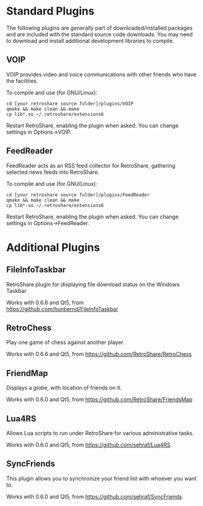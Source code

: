 # Standard Plugins
The following plugins are generally part of downloaded/installed packages and are included with the standard source code downloads. You may need to download and install additional development libraries to compile.

## VOIP

VOIP provides video and voice communications with other friends who have the facilities. 

To compile and use (for GNU/Linux):

    cd [your retroshare source folder]/plugins/VOIP
    qmake && make clean && make
    cp lib*.so ~/.retroshare/extensions6

Restart RetroShare, enabling the plugin when asked. You can change settings in Options->VOIP.

## FeedReader

FeedReader acts as an RSS feed collector for RetroShare, gathering selected news feeds into RetroShare.

To compile and use (for GNU/Linux):

    cd [your retroshare source folder]/plugins/FeedReader
    qmake && make clean && make
    cp lib*.so ~/.retroshare/extensions6

Restart RetroShare, enabling the plugin when asked. You can change settings in Options->FeedReader.


# Additional Plugins

## FileInfoTaskbar
RetroShare plugin for displaying file download status on the Windows Taskbar

Works with 0.6.6 and Qt5, from https://github.com/hunbernd/FileInfoTaskbar

## RetroChess
Play one game of chess against another player.

Works with 0.6.6 and Qt5, from  https://github.com/RetroShare/RetroChess

## FriendMap
Displays a globe, with location of friends on it.

Works with 0.6.0 and Qt5, from https://github.com/RetroShare/FriendsMap

## Lua4RS
Allows Lua scripts to run under RetroShare for various administrative tasks.

Works with 0.6.0 and Qt5, from <https://github.com/sehraf/Lua4RS>.

## SyncFriends
This plugin allows you to synchronize your friend list with whoever you want to. 

Works with 0.6.0 and Qt5, from https://github.com/sehraf/SyncFriends
